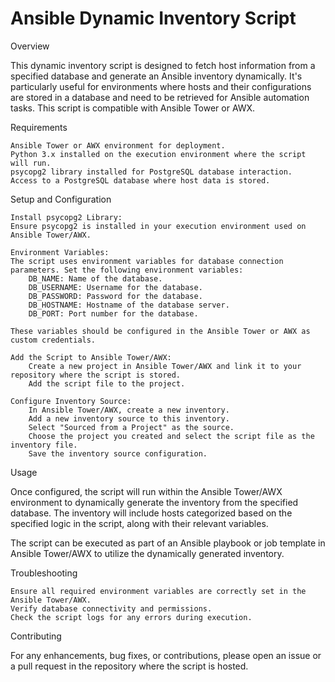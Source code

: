 # Ansible Dynamic Inventory Script
Overview

This dynamic inventory script is designed to fetch host information from a specified database and generate an Ansible inventory dynamically. It's particularly useful for environments where hosts and their configurations are stored in a database and need to be retrieved for Ansible automation tasks. This script is compatible with Ansible Tower or AWX.

Requirements

    Ansible Tower or AWX environment for deployment.
    Python 3.x installed on the execution environment where the script will run.
    psycopg2 library installed for PostgreSQL database interaction.
    Access to a PostgreSQL database where host data is stored.

Setup and Configuration

    Install psycopg2 Library:
    Ensure psycopg2 is installed in your execution environment used on Ansible Tower/AWX.

    Environment Variables:
    The script uses environment variables for database connection parameters. Set the following environment variables:
        DB_NAME: Name of the database.
        DB_USERNAME: Username for the database.
        DB_PASSWORD: Password for the database.
        DB_HOSTNAME: Hostname of the database server.
        DB_PORT: Port number for the database.

    These variables should be configured in the Ansible Tower or AWX as custom credentials.

    Add the Script to Ansible Tower/AWX:
        Create a new project in Ansible Tower/AWX and link it to your repository where the script is stored.
        Add the script file to the project.

    Configure Inventory Source:
        In Ansible Tower/AWX, create a new inventory.
        Add a new inventory source to this inventory.
        Select "Sourced from a Project" as the source.
        Choose the project you created and select the script file as the inventory file.
        Save the inventory source configuration.

Usage

Once configured, the script will run within the Ansible Tower/AWX environment to dynamically generate the inventory from the specified database. The inventory will include hosts categorized based on the specified logic in the script, along with their relevant variables.

The script can be executed as part of an Ansible playbook or job template in Ansible Tower/AWX to utilize the dynamically generated inventory.

Troubleshooting

    Ensure all required environment variables are correctly set in the Ansible Tower/AWX.
    Verify database connectivity and permissions.
    Check the script logs for any errors during execution.

Contributing

For any enhancements, bug fixes, or contributions, please open an issue or a pull request in the repository where the script is hosted.

